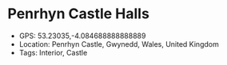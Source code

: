 # Penrhyn Castle Halls

- GPS: 53.23035,-4.084688888888889
- Location: Penrhyn Castle, Gwynedd, Wales, United Kingdom
- Tags: Interior, Castle
